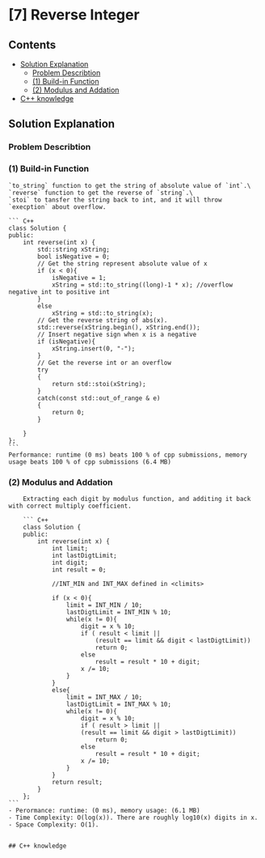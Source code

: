 # [7] Reverse Integer
## Contents
  - [Solution Explanation](#solution-explanation)
    - [Problem Describtion](#problem-describtion)
    - [(1) Build-in Function](#1-buildin-function)
    - [(2) Modulus and Addation](#2-modulus-and-addation)
   - [C++ knowledge](#c++-knowledge)

## Solution Explanation

### Problem Describtion

### (1) Build-in Function 
    `to_string` function to get the string of absolute value of `int`.\
    `reverse` function to get the reverse of `string`.\
    `stoi` to tansfer the string back to int, and it will throw `execption` about overflow. 
    
    ``` C++
    class Solution {
    public:
        int reverse(int x) {
            std::string xString;
            bool isNegative = 0;
            // Get the string represent absolute value of x
            if (x < 0){
                isNegative = 1;
                xString = std::to_string((long)-1 * x); //overflow negative int to positive int
            }
            else
                xString = std::to_string(x);
            // Get the reverse string of abs(x).
            std::reverse(xString.begin(), xString.end());
            // Insert negative sign when x is a negative
            if (isNegative){
                xString.insert(0, "-");
            }     
            // Get the reverse int or an overflow 
            try
            {
                return std::stoi(xString);
            }
            catch(const std::out_of_range & e)
            {
                return 0;
            }
            
        }
    };
    ```
    Performance: runtime (0 ms) beats 100 % of cpp submissions, memory usage beats 100 % of cpp submissions (6.4 MB) 


### (2) Modulus and Addation
        Extracting each digit by modulus function, and additing it back with correct multiply coefficient.  
        
        ``` C++
        class Solution {
        public:
            int reverse(int x) {
                int limit;
                int lastDigtLimit;
                int digit;
                int result = 0;

                //INT_MIN and INT_MAX defined in <climits>

                if (x < 0){
                    limit = INT_MIN / 10;
                    lastDigtLimit = INT_MIN % 10;
                    while(x != 0){
                        digit = x % 10;
                        if ( result < limit ||
                            (result == limit && digit < lastDigtLimit))
                            return 0;
                        else
                            result = result * 10 + digit; 
                        x /= 10;
                    }
                }
                else{
                    limit = INT_MAX / 10; 
                    lastDigtLimit = INT_MAX % 10;
                    while(x != 0){
                        digit = x % 10;
                        if ( result > limit || 
                        (result == limit && digit > lastDigtLimit))
                            return 0;
                        else
                            result = result * 10 + digit; 
                        x /= 10;
                    }
                }
                return result;   
            }
        };
    ```
    - Perormance: runtime: (0 ms), memory usage: (6.1 MB)
    - Time Complexity: O(log⁡(x)). There are roughly log⁡10(x) digits in x.
    - Space Complexity: O(1).

    
    ## C++ knowledge

